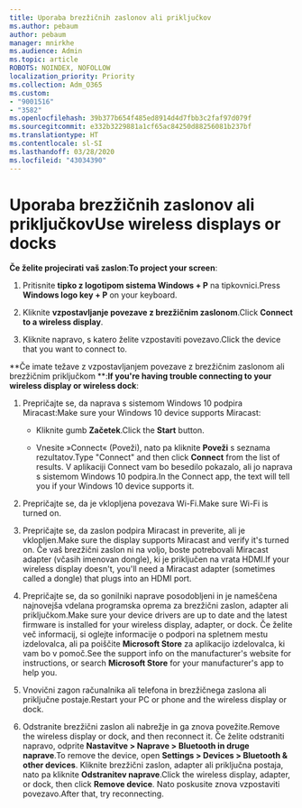 ```yaml
---
title: Uporaba brezžičnih zaslonov ali priključkov
ms.author: pebaum
author: pebaum
manager: mnirkhe
ms.audience: Admin
ms.topic: article
ROBOTS: NOINDEX, NOFOLLOW
localization_priority: Priority
ms.collection: Adm_O365
ms.custom:
- "9001516"
- "3582"
ms.openlocfilehash: 39b377b654f485ed8914d4d7fbb3c2faf97d079f
ms.sourcegitcommit: e332b3229881a1cf65ac84250d88256081b237bf
ms.translationtype: HT
ms.contentlocale: sl-SI
ms.lasthandoff: 03/28/2020
ms.locfileid: "43034390"
---
```

# <a name="use-wireless-displays-or-docks"></a><span data-ttu-id="d00f5-102">Uporaba brezžičnih zaslonov ali priključkov</span><span class="sxs-lookup"><span data-stu-id="d00f5-102">Use wireless displays or docks</span></span>

<span data-ttu-id="d00f5-103">**Če želite projecirati vaš zaslon**:</span><span class="sxs-lookup"><span data-stu-id="d00f5-103">**To project your screen**:</span></span>

1. <span data-ttu-id="d00f5-104">Pritisnite **tipko z logotipom sistema Windows + P** na tipkovnici.</span><span class="sxs-lookup"><span data-stu-id="d00f5-104">Press **Windows logo key + P** on your keyboard.</span></span>

2. <span data-ttu-id="d00f5-105">Kliknite **vzpostavljanje povezave z brezžičnim zaslonom**.</span><span class="sxs-lookup"><span data-stu-id="d00f5-105">Click **Connect to a wireless display**.</span></span>

3. <span data-ttu-id="d00f5-106">Kliknite napravo, s katero želite vzpostaviti povezavo.</span><span class="sxs-lookup"><span data-stu-id="d00f5-106">Click the device that you want to connect to.</span></span>

<span data-ttu-id="d00f5-107">\*\*Če imate težave z vzpostavljanjem povezave z brezžičnim zaslonom ali brezžičnim priključkom \*\*:</span><span class="sxs-lookup"><span data-stu-id="d00f5-107">**If you're having trouble connecting to your wireless display or wireless dock**:</span></span>

1. <span data-ttu-id="d00f5-108">Prepričajte se, da naprava s sistemom Windows 10 podpira Miracast:</span><span class="sxs-lookup"><span data-stu-id="d00f5-108">Make sure your Windows 10 device supports Miracast:</span></span> 

    - <span data-ttu-id="d00f5-109">Kliknite gumb **Začetek**.</span><span class="sxs-lookup"><span data-stu-id="d00f5-109">Click the **Start** button.</span></span>
    
    - <span data-ttu-id="d00f5-110">Vnesite »Connect« (Poveži), nato pa kliknite **Poveži** s seznama rezultatov.</span><span class="sxs-lookup"><span data-stu-id="d00f5-110">Type "Connect" and then click **Connect** from the list of results.</span></span> <span data-ttu-id="d00f5-111">V aplikaciji Connect vam bo besedilo pokazalo, ali jo naprava s sistemom Windows 10 podpira.</span><span class="sxs-lookup"><span data-stu-id="d00f5-111">In the Connect app, the text will tell you if your Windows 10 device supports it.</span></span> 

2. <span data-ttu-id="d00f5-112">Prepričajte se, da je vklopljena povezava Wi-Fi.</span><span class="sxs-lookup"><span data-stu-id="d00f5-112">Make sure Wi-Fi is turned on.</span></span> 

3. <span data-ttu-id="d00f5-113">Prepričajte se, da zaslon podpira Miracast in preverite, ali je vklopljen.</span><span class="sxs-lookup"><span data-stu-id="d00f5-113">Make sure the display supports Miracast and verify it's turned on.</span></span> <span data-ttu-id="d00f5-114">Če vaš brezžični zaslon ni na voljo, boste potrebovali Miracast adapter (včasih imenovan dongle), ki je priključen na vrata HDMI.</span><span class="sxs-lookup"><span data-stu-id="d00f5-114">If your wireless display doesn't, you'll need a Miracast adapter (sometimes called a dongle) that plugs into an HDMI port.</span></span>

4. <span data-ttu-id="d00f5-115">Prepričajte se, da so gonilniki naprave posodobljeni in je nameščena najnovejša vdelana programska oprema za brezžični zaslon, adapter ali priključkom.</span><span class="sxs-lookup"><span data-stu-id="d00f5-115">Make sure your device drivers are up to date and the latest firmware is installed for your wireless display, adapter, or dock.</span></span> <span data-ttu-id="d00f5-116">Če želite več informacij, si oglejte informacije o podpori na spletnem mestu izdelovalca, ali pa poiščite **Microsoft Store** za aplikacijo izdelovalca, ki vam bo v pomoč.</span><span class="sxs-lookup"><span data-stu-id="d00f5-116">See the support info on the manufacturer's website for instructions, or search **Microsoft Store** for your manufacturer's app to help you.</span></span>

5. <span data-ttu-id="d00f5-117">Vnovični zagon računalnika ali telefona in brezžičnega zaslona ali priključne postaje.</span><span class="sxs-lookup"><span data-stu-id="d00f5-117">Restart your PC or phone and the wireless display or dock.</span></span>

6. <span data-ttu-id="d00f5-118">Odstranite brezžični zaslon ali nabrežje in ga znova povežite.</span><span class="sxs-lookup"><span data-stu-id="d00f5-118">Remove the wireless display or dock, and then reconnect it.</span></span> <span data-ttu-id="d00f5-119">Če želite odstraniti napravo, odprite **Nastavitve > Naprave > Bluetooth in druge naprave**.</span><span class="sxs-lookup"><span data-stu-id="d00f5-119">To remove the device, open **Settings > Devices  > Bluetooth & other devices**.</span></span> <span data-ttu-id="d00f5-120">Kliknite brezžični zaslon, adapter ali priključna postaja, nato pa kliknite **Odstranitev naprave**.</span><span class="sxs-lookup"><span data-stu-id="d00f5-120">Click the wireless display, adapter, or dock, then click **Remove device**.</span></span> <span data-ttu-id="d00f5-121">Nato poskusite znova vzpostaviti povezavo.</span><span class="sxs-lookup"><span data-stu-id="d00f5-121">After that, try reconnecting.</span></span>
